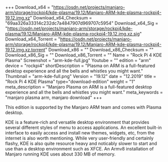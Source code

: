 +++
Download_x64 = "https://osdn.net/projects/manjaro-arm/storage/rockpi4/kde-plasma/19.12/Manjaro-ARM-kde-plasma-rockpi4-19.12.img.xz"
Download_x64_Checksum = "69aa326a33314c232dc7a4847907d969707c5954"
Download_x64_Sig = "https://osdn.net/projects/manjaro-arm/storage/rockpi4/kde-plasma/19.12/Manjaro-ARM-kde-plasma-rockpi4-19.12.img.xz.sig"
Download_x64_Torrent = "https://osdn.net/projects/manjaro-arm/storage/rockpi4/kde-plasma/19.12/Manjaro-ARM-kde-plasma-rockpi4-19.12.img.xz.torrent"
Download_x86 = ""
Download_x86_Checksum = ""
Download_x86_Sig = ""
Download_x86_Torrent = ""
Name = "Rock Pi 4 KDE Plasma"
Screenshot = "arm-kde-full.jpg"
Youtube = ""
edition = "arm"
device = "rockpi4"
shortDescription = "Plasma on ARM is a full-featured desktop experience and all the bells and whistles you might want."
Thumbnail = "arm-kde-full.png"
Version = "19.12"
date = "12.2019"
title = "Rock Pi 4 KDE Plasma"
type="download-edition"
weight = "1"
meta_description = "Manjaro Plasma on ARM is a full-featured desktop experience and all the bells and whistles you might want."
meta_keywords = "manjaro plasma arm, manjaro download"
+++

This edition is supported by the Manjaro ARM team and comes with Plasma desktop.

KDE is a feature-rich and versatile desktop environment that provides several different styles of menu to access applications. An excellent built-in interface to easily access and install new themes, widgets, etc, from the internet is also worth mentioning. While very user-friendly and certainly flashy, KDE is also quite resource heavy and noticably slower to start and use than a desktop environment such as XFCE. An Armv8 installation of Manjaro running KDE uses about 330 MB of memory.

